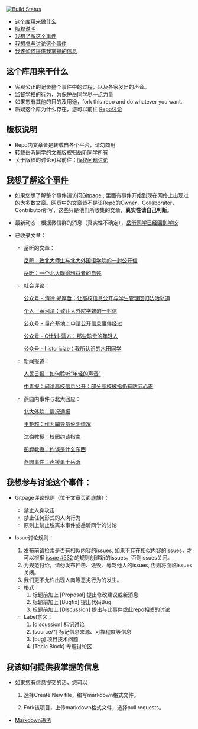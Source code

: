 [![Build Status](https://travis-ci.org/sikaozhe1997/Xin-Yue.svg?branch=master)](https://travis-ci.org/sikaozhe1997/Xin-Yue)

* [这个库用来做什么](#这个库用来干什么)
* [版权说明](#版权说明)
* [我想了解这个事件](#我想了解这个事件)
* [我想参与讨论这个事件](#我想参与讨论这个事件)
* [我该如何提供我掌握的信息](#我该如何提供我掌握的信息)

## 这个库用来干什么

- 客观公正的记录整个事件中的过程，以及各家发出的声音。
- 监督学校的行为，为保护岳同学尽一点力量
- 如果您有其他的目的及用途，fork this repo and do whatever you want. 
- 质疑这个库为什么存在，您可以前往 [Repo讨论](https://github.com/sikaozhe1997/Xin-Yue/issues/530)

## 版权说明

- Repo内文章皆是转载自各个平台，请勿商用
- 转载岳昕同学的文章版权归岳昕同学所有
- 关于版权的讨论可以前往：[版权问题讨论](https://github.com/sikaozhe1997/Xin-Yue/issues/84)

## **[我想了解这个事件](https://sikaozhe1997.github.io/Xin-Yue/)**

- 如果您想了解整个事件请访问[Gitpage](https://sikaozhe1997.github.io/Xin-Yue/) , 里面有事件开始到现在网络上出现过的大多数文章。网页中的文章皆不是该Repo的Owner，Collaborator，Contributor所写，这些只是他们所收集的文章，**真实性请自己判断**。

- 最新动态：根据微信群的消息（真实性不确定），[岳昕同学已经回到学校](https://github.com/sikaozhe1997/Xin-Yue/issues/614)

- 已收录文章：
    
    - 岳昕的文章：

        [岳昕：致北大师生与北大外国语学院的一封公开信](https://sikaozhe1997.github.io/Xin-Yue/#/%E5%B2%B3%E6%98%95%EF%BC%9A%E8%87%B4%E5%8C%97%E4%BA%AC%E5%A4%A7%E5%AD%A6%E5%B8%88%E7%94%9F%E5%92%8C%E5%8C%97%E5%A4%A7%E5%A4%96%E5%9B%BD%E8%AF%AD%E5%AD%A6%E9%99%A2%E7%9A%84%E4%B8%80%E5%B0%81%E5%85%AC%E5%BC%80%E4%BF%A1.md)
        
        [岳昕：一个北大既得利益者的自述](https://sikaozhe1997.github.io/Xin-Yue/#/%E4%B8%80%E4%B8%AA%E5%8C%97%E5%A4%A7%E6%97%A2%E5%BE%97%E5%88%A9%E7%9B%8A%E8%80%85%E7%9A%84%E8%87%AA%E8%BF%B0.md)
   
    - 社会评论：

        [公众号 - 清律 郑厚哲：让高校信息公开与学生管理回归法治轨道](https://sikaozhe1997.github.io/Xin-Yue/#/%E8%AE%A9%E9%AB%98%E6%A0%A1%E4%BF%A1%E6%81%AF%E5%85%AC%E5%BC%80%E4%B8%8E%E5%AD%A6%E7%94%9F%E7%AE%A1%E7%90%86%E5%9B%9E%E5%BD%92%E6%B3%95%E6%B2%BB%E8%BD%A8%E9%81%93.md)
        
        [个人 - 黄河清：致汴大外院学妹的一封信](https://sikaozhe1997.github.io/Xin-Yue/#/%E9%BB%84%E6%B2%B3%E6%B8%85%EF%BC%9A%E8%87%B4%E6%B1%B4%E5%A4%A7%E5%A4%96%E9%99%A2%E5%AD%A6%E5%A6%B9%E7%9A%84%E4%B8%80%E5%B0%81%E4%BF%A1.md)
        
        [公众号 - 量产基地：申请公开信息事件经过](https://sikaozhe1997.github.io/Xin-Yue/#/%E7%94%B3%E8%AF%B7%E5%85%AC%E5%BC%80%E4%BF%A1%E6%81%AF%E4%BA%8B%E4%BB%B6%E7%BB%8F%E8%BF%87%EF%BC%88%E9%87%8F%E4%BA%A7%E5%9F%BA%E5%9C%B0%EF%BC%89.md)
        
        [公众号 - C计划-蓝方：那些珍贵的年轻人](https://sikaozhe1997.github.io/Xin-Yue/#/%E9%82%A3%E4%BA%9B%E7%8F%8D%E8%B4%B5%E7%9A%84%E5%B9%B4%E8%BD%BB%E4%BA%BA.md)
        
        [公众号 - historicize：我所认识的木田同学](https://sikaozhe1997.github.io/Xin-Yue/#/我所认识的木田同学.md)
    
    - 新闻报道：
        
        [人民日报：如何聆听“年轻的声音”](https://sikaozhe1997.github.io/Xin-Yue/#/%E4%BA%BA%E6%B0%91%E6%97%A5%E6%8A%A5%E8%AF%84%E8%AE%BA%EF%BC%9A%E5%A6%82%E4%BD%95%E8%81%86%E5%90%AC%E2%80%9C%E5%B9%B4%E8%BD%BB%E7%9A%84%E5%A3%B0%E9%9F%B3%E2%80%9D%EF%BC%9F.md)
    
        [中青报：问诊高校信息公开：部分高校被指仍有防范心态](https://sikaozhe1997.github.io/Xin-Yue/#/%E9%97%AE%E8%AF%8A%E9%AB%98%E6%A0%A1%E4%BF%A1%E6%81%AF%E5%85%AC%E5%BC%80-%E4%B8%AD%E5%9B%BD%E9%9D%92%E5%B9%B4%E6%8A%A5-20170426%E6%9C%9F%E7%AC%AC5%E7%89%88.md)
        
    - 燕园内事件与北大回应：
        
        [北大外院：情况通报](https://sikaozhe1997.github.io/Xin-Yue/#/%E5%A4%96%E5%9B%BD%E8%AF%AD%E5%AD%A6%E9%99%A2-%E6%83%85%E5%86%B5%E8%AF%B4%E6%98%8E.md)
        
        [王艳超：作为辅导员说明情况](https://sikaozhe1997.github.io/Xin-Yue/#/%E8%BE%85%E5%AF%BC%E5%91%98%E5%9B%9E%E5%A4%8D.md)
        
        [沈岿教授：校园约谈指南](https://sikaozhe1997.github.io/Xin-Yue/#/%E6%B2%88%E5%B2%BF%EF%BC%9A%E3%80%8A%E5%AD%A6%E6%A0%A1%E7%BA%A6%E8%B0%88%E6%8C%87%E5%8D%97%E3%80%8B.md)
        
        [彭錞教授：约谈是什么东西](https://sikaozhe1997.github.io/Xin-Yue/#/%E7%BA%A6%E8%B0%88%E6%98%AF%E4%B8%AA%E4%BB%80%E4%B9%88%E4%B8%9C%E8%A5%BF.md)
        
        [燕园事件：声援勇士岳昕](https://sikaozhe1997.github.io/Xin-Yue/#/23%E6%97%A5%E6%99%9A%E5%8C%BF%E5%90%8D%E8%80%85%E5%A3%B0%E6%8F%B4%E5%B2%B3%E6%98%95%E5%AD%97%E6%8A%A5)

## 我想参与讨论这个事件：

- Gitpage评论规则（位于文章页面底端）：
    - 禁止人身攻击
    - 禁止任何形式的人肉行为
    - 原则上禁止脱离本事件或岳昕同学的讨论
    
- Issue讨论规则：
    1. 发布前请检索是否有相似内容的issues, 如果不存在相似内容的issues，才可以根据 [issue #532](https://github.com/sikaozhe1997/Xin-Yue/issues/532) 的规则创建新的issues。否则issues关闭。
    2. 为规范讨论，请勿发布抨击、诋毁、辱骂他人的issues, 否则将面临issues 关闭。
    3. 我们更不允许出现人肉等恶劣行为的发生。
    - 格式：
        1. 标题前加上 [Proposal] 提出修改建议或新消息
        2. 标题前加上 [Bugfix] 提出代码Bug
        3. 标题前加上 [Discussion] 提出与此事件或此repo相关的讨论
    - Label意义：
        1.  [discussion] 标记讨论
        2.  [source/*] 标记信息来源、可靠程度等信息
        3.  [bug] 项目技术问题
        4.  [Topic Block] 专题讨论区
        
## 我该如何提供我掌握的信息

- 如果您有信息提交的话，您可以

    1. 选择Create New file，编写markdown格式文件。

    2. Fork该项目，上传markdown格式文件，选择pull requests。

- [Markdown语法](https://www.jianshu.com/p/20e82ddb37cb)
